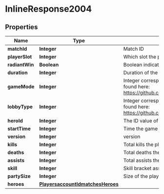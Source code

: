 
# InlineResponse2004

## Properties
Name | Type | Description | Notes
------------ | ------------- | ------------- | -------------
**matchId** | **Integer** | Match ID |  [optional]
**playerSlot** | **Integer** | Which slot the player is in. 0-127 are Radiant, 128-255 are Dire |  [optional]
**radiantWin** | **Boolean** | Boolean indicating whether Radiant won the match |  [optional]
**duration** | **Integer** | Duration of the game in seconds |  [optional]
**gameMode** | **Integer** | Integer corresponding to game mode played. List of constants can be found here: https://github.com/odota/dotaconstants/blob/master/json/game_mode.json |  [optional]
**lobbyType** | **Integer** | Integer corresponding to lobby type of match. List of constants can be found here: https://github.com/odota/dotaconstants/blob/master/json/lobby_type.json |  [optional]
**heroId** | **Integer** | The ID value of the hero played |  [optional]
**startTime** | **Integer** | Time the game started in seconds since 1970 |  [optional]
**version** | **Integer** | version |  [optional]
**kills** | **Integer** | Total kills the player had at the end of the game |  [optional]
**deaths** | **Integer** | Total deaths the player had at the end of the game |  [optional]
**assists** | **Integer** | Total assists the player had at the end of the game |  [optional]
**skill** | **Integer** | Skill bracket assigned by Valve (Normal, High, Very High) |  [optional]
**partySize** | **Integer** | Size of the player&#39;s party |  [optional]
**heroes** | [**PlayersaccountIdmatchesHeroes**](PlayersaccountIdmatchesHeroes.md) |  |  [optional]




